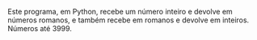 Este programa, em Python, recebe um número inteiro e devolve em números romanos, e também recebe em romanos e devolve em inteiros. Números até 3999.
